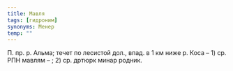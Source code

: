 ```yaml
---
title: Мавля
tags: [гидроним]
synonyms: Менер
temp: ""
---
```


П. пр. р. Альма; течет по лесистой дол., впад. в 1 км ниже р. Коса – 1) ср. РПН
мавлям – ; 2) ср. дртюрк минар родник.
